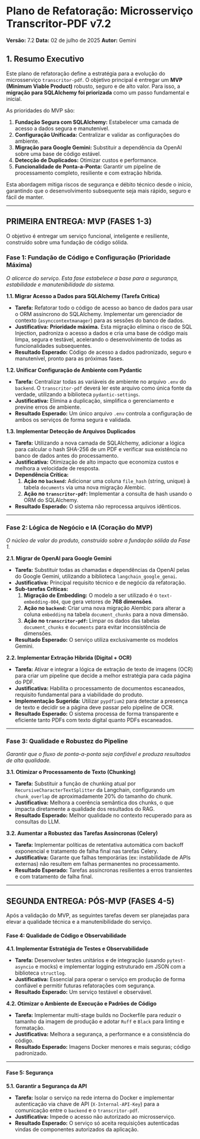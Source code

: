 # Plano de Refatoração: Microsserviço Transcritor-PDF v7.2

**Versão:** 7.2
**Data:** 02 de julho de 2025
**Autor:** Gemini

## 1. Resumo Executivo

Este plano de refatoração define a estratégia para a evolução do microsserviço `transcritor-pdf`. O objetivo principal é entregar um **MVP (Minimum Viable Product)** robusto, seguro e de alto valor. Para isso, a **migração para SQLAlchemy foi priorizada** como um passo fundamental e inicial.

As prioridades do MVP são:
1.  **Fundação Segura com SQLAlchemy:** Estabelecer uma camada de acesso a dados segura e manutenível.
2.  **Configuração Unificada:** Centralizar e validar as configurações do ambiente.
3.  **Migração para Google Gemini:** Substituir a dependência da OpenAI sobre uma base de código estável.
4.  **Detecção de Duplicados:** Otimizar custos e performance.
5.  **Funcionalidade de Ponta-a-Ponta:** Garantir um pipeline de processamento completo, resiliente e com extração híbrida.

Esta abordagem mitiga riscos de segurança e débito técnico desde o início, garantindo que o desenvolvimento subsequente seja mais rápido, seguro e fácil de manter.

---

## PRIMEIRA ENTREGA: MVP (FASES 1-3)

O objetivo é entregar um serviço funcional, inteligente e resiliente, construído sobre uma fundação de código sólida.

### Fase 1: Fundação de Código e Configuração (Prioridade Máxima)
*O alicerce do serviço. Esta fase estabelece a base para a segurança, estabilidade e manutenibilidade do sistema.*

**1.1. Migrar Acesso a Dados para SQLAlchemy (Tarefa Crítica)**
-   **Tarefa:** Refatorar todo o código de acesso ao banco de dados para usar o ORM assíncrono do SQLAlchemy. Implementar um gerenciador de contexto (`asynccontextmanager`) para as sessões do banco de dados.
-   **Justificativa:** **Prioridade máxima.** Esta migração elimina o risco de SQL Injection, padroniza o acesso a dados e cria uma base de código mais limpa, segura e testável, acelerando o desenvolvimento de todas as funcionalidades subsequentes.
-   **Resultado Esperado:** Código de acesso a dados padronizado, seguro e manutenível, pronto para as próximas fases.

**1.2. Unificar Configuração de Ambiente com Pydantic**
-   **Tarefa:** Centralizar todas as variáveis de ambiente no arquivo `.env` do `backend`. O `transcritor-pdf` deverá ler este arquivo como única fonte da verdade, utilizando a biblioteca `pydantic-settings`.
-   **Justificativa:** Elimina a duplicação, simplifica o gerenciamento e previne erros de ambiente.
-   **Resultado Esperado:** Um único arquivo `.env` controla a configuração de ambos os serviços de forma segura e validada.

**1.3. Implementar Detecção de Arquivos Duplicados**
-   **Tarefa:** Utilizando a nova camada de SQLAlchemy, adicionar a lógica para calcular o hash SHA-256 de um PDF e verificar sua existência no banco de dados antes do processamento.
-   **Justificativa:** Otimização de alto impacto que economiza custos e melhora a velocidade de resposta.
-   **Dependência Crítica:**
    1.  **Ação no `backend`:** Adicionar uma coluna `file_hash` (string, unique) à tabela `documents` via uma nova migração Alembic.
    2.  **Ação no `transcritor-pdf`:** Implementar a consulta de hash usando o ORM do SQLAlchemy.
-   **Resultado Esperado:** O sistema não reprocessa arquivos idênticos.

---

### Fase 2: Lógica de Negócio e IA (Coração do MVP)
*O núcleo de valor do produto, construído sobre a fundação sólida da Fase 1.*

**2.1. Migrar de OpenAI para Google Gemini**
-   **Tarefa:** Substituir todas as chamadas e dependências da OpenAI pelas do Google Gemini, utilizando a biblioteca `langchain_google_genai`.
-   **Justificativa:** Principal requisito técnico e de negócio da refatoração.
-   **Sub-tarefas Críticas:**
    1.  **Migração de Embedding:** O modelo a ser utilizado é o `text-embedding-004`, que gera vetores de **768 dimensões**.
    2.  **Ação no `backend`:** Criar uma nova migração Alembic para alterar a coluna `embedding` na tabela `document_chunks` para a nova dimensão.
    3.  **Ação no `transcritor-pdf`:** Limpar os dados das tabelas `document_chunks` e `documents` para evitar inconsistência de dimensões.
-   **Resultado Esperado:** O serviço utiliza exclusivamente os modelos Gemini.

**2.2. Implementar Extração Híbrida (Digital + OCR)**
-   **Tarefa:** Ativar e integrar a lógica de extração de texto de imagens (OCR) para criar um pipeline que decide a melhor estratégia para cada página do PDF.
-   **Justificativa:** Habilita o processamento de documentos escaneados, requisito fundamental para a viabilidade do produto.
-   **Implementação Sugerida:** Utilizar `pypdfium2` para detectar a presença de texto e decidir se a página deve passar pelo pipeline de OCR.
-   **Resultado Esperado:** O sistema processa de forma transparente e eficiente tanto PDFs com texto digital quanto PDFs escaneados.

---

### Fase 3: Qualidade e Robustez do Pipeline
*Garantir que o fluxo de ponta-a-ponta seja confiável e produza resultados de alta qualidade.*

**3.1. Otimizar o Processamento de Texto (Chunking)**
-   **Tarefa:** Substituir a função de chunking atual por `RecursiveCharacterTextSplitter` da Langchain, configurando um `chunk_overlap` de aproximadamente 20% do tamanho do chunk.
-   **Justificativa:** Melhora a coerência semântica dos chunks, o que impacta diretamente a qualidade dos resultados do RAG.
-   **Resultado Esperado:** Melhor qualidade no contexto recuperado para as consultas do LLM.

**3.2. Aumentar a Robustez das Tarefas Assíncronas (Celery)**
-   **Tarefa:** Implementar políticas de retentativa automática com backoff exponencial e tratamento de falha final nas tarefas Celery.
-   **Justificativa:** Garante que falhas temporárias (ex: instabilidade de APIs externas) não resultem em falhas permanentes no processamento.
-   **Resultado Esperado:** Tarefas assíncronas resilientes a erros transientes e com tratamento de falha final.

---

## SEGUNDA ENTREGA: PÓS-MVP (FASES 4-5)

Após a validação do MVP, as seguintes tarefas devem ser planejadas para elevar a qualidade técnica e a manutenibilidade do serviço.

#### Fase 4: Qualidade de Código e Observabilidade

**4.1. Implementar Estratégia de Testes e Observabilidade**
-   **Tarefa:** Desenvolver testes unitários e de integração (usando `pytest-asyncio` e mocks) e implementar logging estruturado em JSON com a biblioteca `structlog`.
-   **Justificativa:** Essencial para operar o serviço em produção de forma confiável e permitir futuras refatorações com segurança.
-   **Resultado Esperado:** Um serviço testável e observável.

**4.2. Otimizar o Ambiente de Execução e Padrões de Código**
-   **Tarefa:** Implementar multi-stage builds no Dockerfile para reduzir o tamanho da imagem de produção e adotar `Ruff` e `Black` para linting e formatação.
-   **Justificativa:** Melhora a segurança, a performance e a consistência do código.
-   **Resultado Esperado:** Imagens Docker menores e mais seguras; código padronizado.

---

#### Fase 5: Segurança

**5.1. Garantir a Segurança da API**
-   **Tarefa:** Isolar o serviço na rede interna do Docker e implementar autenticação via chave de API (`X-Internal-API-Key`) para a comunicação entre o `backend` e o `transcritor-pdf`.
-   **Justificativa:** Impede o acesso não autorizado ao microsserviço.
-   **Resultado Esperado:** O serviço só aceita requisições autenticadas vindas de componentes autorizados da aplicação.

